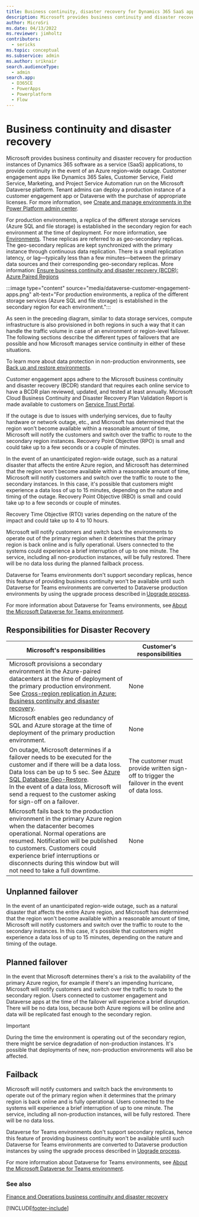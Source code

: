```yaml
---
title: Business continuity, disaster recovery for Dynamics 365 SaaS apps
description: Microsoft provides business continuity and disaster recovery for production instances of Dynamics 365 SaaS applications, in the event of an Azure region-wide outage. 
author: MicroSri
ms.date: 04/13/2022
ms.reviewer: jimholtz
contributors: 
  - sericks 
ms.topic: conceptual
ms.subservice: admin
ms.author: sriknair
search.audienceType: 
  - admin
search.app:
  - D365CE
  - PowerApps
  - Powerplatform
  - Flow
---
```


# Business continuity and disaster recovery

Microsoft provides business continuity and disaster recovery for production instances of Dynamics 365 software as a service (SaaS) applications, to provide continuity in the event of an Azure region&ndash;wide outage. Customer engagement apps like  Dynamics 365 Sales, Customer Service, Field Service, Marketing, and  Project Service Automation run on the Microsoft Dataverse platform. Tenant admins can deploy a production instance of a customer engagement app or Dataverse with the purchase of appropriate licenses. For more information, see [Create and manage environments in the Power Platform admin center](create-environment.md).

For production environments, a replica of the different storage services (Azure SQL and file storage) is established in the secondary region for each environment at the time of deployment. For more information, see [Environments](environments-overview.md). These replicas are referred to as geo-secondary replicas. The geo-secondary replicas are kept synchronized with the primary instance through continuous data replication. There is a small replication latency, or lag&mdash;typically less than a few minutes&mdash;between the primary data sources and their corresponding geo-secondary replicas. More information: [Ensure business continuity and disaster recovery (BCDR): Azure Paired Regions](/azure/best-practices-availability-paired-regions)

:::image type="content" source="media/dataverse-customer-engagement-apps.png" alt-text="For production environments, a replica of the different storage services (Azure SQL and file storage) is established in the secondary region for each environment.":::

As seen in the preceding diagram, similar to data storage services, compute infrastructure is also provisioned in both regions in such a way that it can handle the traffic volume in case of an environment or region-level failover. The following sections describe the different types of failovers that are possible and how Microsoft manages service continuity in either of these situations.

To learn more about data protection in non-production environments, see [Back up and restore environments](backup-restore-environments.md).

Customer engagement apps adhere to the Microsoft business continuity and disaster recovery (BCDR) standard that requires each online service to have a BCDR plan reviewed, updated, and tested at least annually. Microsoft Cloud Business Continuity and Disaster Recovery Plan Validation Report is made available to customers on [Service Trust Portal](https://aka.ms/stp).  

If the outage is due to issues with underlying services, due to faulty hardware or network outage, etc., and Microsoft has determined that the region won't become available within a reasonable amount of time, Microsoft will notify the customers and switch over the traffic to route to the secondary region instances. Recovery Point Objective (RPO) is small and could take up to a few seconds or a couple of minutes.   

In the event of an unanticipated region-wide outage, such as a natural disaster that affects the entire Azure region, and Microsoft has determined that the region won't become available within a reasonable amount of time, Microsoft will notify customers and switch over the traffic to route to the secondary instances. In this case, it's possible that customers might experience a data loss of up to 15 minutes, depending on the nature and timing of the outage. Recovery Point Objective (RBO) is small and could take up to a few seconds or couple of minutes.  

Recovery Time Objective (RTO) varies depending on the nature of the impact and could take up to 4 to 10 hours.  

Microsoft will notify customers and switch back the environments to operate out of the primary region when it determines that the primary region is back online and is fully operational. Users connected to the systems could experience a brief interruption of up to one minute. The service, including all non-production instances, will be fully restored. There will be no data loss during the planned failback process. 

Dataverse for Teams environments don't support secondary replicas, hence this feature of providing business continuity won't be available until such Dataverse for Teams environments are converted to Dataverse production environments by using the upgrade process described in [Upgrade process](about-teams-environment.md#upgrade-process). 

For more information about Dataverse for Teams environments, see [About the Microsoft Dataverse for Teams environment](about-teams-environment.md). 

## Responsibilities for Disaster Recovery 

|Microsoft's responsibilities  |Customer's responsibilities  |
|---------|---------|
|Microsoft provisions a secondary environment in the Azure-paired datacenters at the time of deployment of the primary production environment. See [Cross-region replication in Azure: Business continuity and disaster recovery](/azure/availability-zones/cross-region-replication-azure).  | None        |
|Microsoft enables geo redundancy of SQL and Azure storage at the time of deployment of the primary production environment.      | None        |
|On outage, Microsoft determines if a failover needs to be executed for the customer and if there will be a data loss. Data loss can be up to 5 sec. See [Azure SQL Database Geo-Restore](https://azure.microsoft.com/blog/azure-sql-database-geo-restore/). <br /> In the event of a data loss, Microsoft will send a request to the customer asking for sign-off on a failover.    | The customer must provide written sign-off to trigger the failover in the event of data loss.         |
|Microsoft fails back to the production environment in the primary Azure region when the datacenter becomes operational. Normal operations are resumed. Notification will be published to customers. Customers could experience brief interruptions or disconnects during this window but will not need to take a full downtime.        | None       |

## Unplanned failover

In the event of an unanticipated region-wide outage, such as a natural disaster that affects the entire Azure region, and Microsoft has determined that the region won't become available within a reasonable amount of time, Microsoft will notify customers and switch over the traffic to route to the secondary instances. In this case, it's possible that customers might experience a data loss of up to 15 minutes, depending on the nature and timing of the outage. 

## Planned failover

In the event that Microsoft determines there's a risk to the availability of the primary Azure region, for example if there's an impending hurricane, Microsoft will notify customers and switch over the traffic to route to the secondary region. Users connected to customer engagement and Dataverse apps at the time of the failover will experience a brief disruption. There will be no data loss, because both Azure regions will be online and data will be replicated fast enough to the secondary region.

> [!IMPORTANT]
> During the time the environment is operating out of the secondary region, there might be service degradation of non-production instances. It's possible that deployments of new, non-production environments will also be affected.

## Failback

Microsoft will notify customers and switch back the environments to operate out of the primary region when it determines that the primary region is back online and is fully operational. Users connected to the systems will experience a brief interruption of up to one minute. The service, including all non-production instances, will be fully restored. There will be no data loss.

Dataverse for Teams environments don't support secondary replicas, hence this feature of providing business continuity won't be available until such Dataverse for Teams environments are converted to Dataverse production instances by using the upgrade process described in [Upgrade process](about-teams-environment.md#upgrade-process).

For more information about Dataverse for Teams environments, see [About the Microsoft Dataverse for Teams environment](about-teams-environment.md).

### See also
[Finance and Operations business continuity and disaster recovery](/dynamics365/fin-ops-core/dev-itpro/sysadmin/business-continuity-disaster-recovery)


[!INCLUDE[footer-include](../includes/footer-banner.md)]
